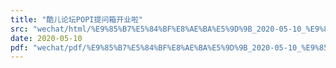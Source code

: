 ```yaml
---
title: "酷儿论坛POPI提问箱开业啦"
src: "wechat/html/%E9%85%B7%E5%84%BF%E8%AE%BA%E5%9D%9B_2020-05-10_%E9%85%B7%E5%84%BF%E8%AE%BA%E5%9D%9BPOPI%E6%8F%90%E9%97%AE%E7%AE%B1%E5%BC%80%E4%B8%9A%E5%95%A6.html"
date: 2020-05-10
pdf: "wechat/pdf/%E9%85%B7%E5%84%BF%E8%AE%BA%E5%9D%9B_2020-05-10_%E9%85%B7%E5%84%BF%E8%AE%BA%E5%9D%9BPOPI%E6%8F%90%E9%97%AE%E7%AE%B1%E5%BC%80%E4%B8%9A%E5%95%A6.pdf"
---
```

